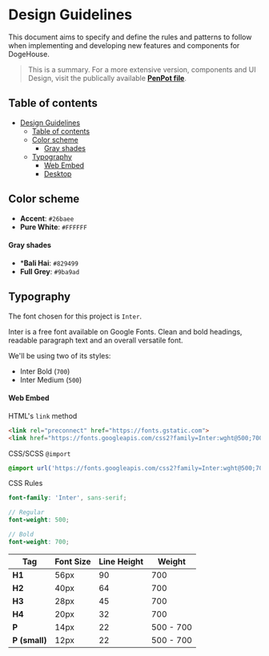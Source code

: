 # Design Guidelines

This document aims to specify and define the rules and patterns to follow when implementing and developing new features and components for DogeHouse.

>This is a summary. For a more extensive version, components and UI Design, visit the publically available **[PenPot file](https://www.figma.com/file/CS01VVLR7ArQl0afYFkNj3/Web-App?node-id=201%3A1979)**.

## Table of contents
- [Design Guidelines](#design-guidelines)
  - [Table of contents](#table-of-contents)
  - [Color scheme](#color-scheme)
      - [Gray shades](#gray-shades)
  - [Typography](#typography)
      - [Web Embed](#web-embed)
    - [Desktop](#desktop)


## Color scheme

- **Accent**: `#26baee`
- **Pure White**: `#FFFFFF`

#### Gray shades
- ***Bali Hai**: `#829499`
- **Full Grey**: `#9ba9ad`


## Typography

The font chosen for this project is `Inter`.

Inter is a free font available on Google Fonts. Clean and bold headings, readable paragraph text and an overall versatile font.

We'll be using two of its styles:
- Inter Bold (`700`)
- Inter Medium (`500`)

#### Web Embed

HTML's `link` method

```html
<link rel="preconnect" href="https://fonts.gstatic.com">
<link href="https://fonts.googleapis.com/css2?family=Inter:wght@500;700&display=swap" rel="stylesheet">
```

CSS/SCSS `@import`

```css
@import url('https://fonts.googleapis.com/css2?family=Inter:wght@500;700&display=swap');
```

CSS Rules

```scss
font-family: 'Inter', sans-serif;

// Regular
font-weight: 500;

// Bold
font-weight: 700;
```


Tag | Font Size | Line Height | Weight
--- | --------- | ----------- | ------
**H1** | 56px | 90 | 700
**H2** | 40px | 64 | 700
**H3** | 28px | 45 | 700
**H4** | 20px | 32 | 700
**P** | 14px | 22 | 500 - 700
**P (small)** | 12px | 22 | 500 - 700


